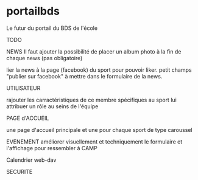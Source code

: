 # portailbds
Le futur du portail du BDS de l'école

TODO

NEWS 
Il faut ajouter la possibilité de placer un album photo à la fin de chaque news (pas obligatoire)

lier la news à la page (facebook) du sport pour pouvoir liker. 
petit champs "publier sur facebook" à mettre dans le formulaire de la news.

UTILISATEUR

rajouter les carractéristiques de ce membre spécifiques au sport 
lui attribuer un rôle au seins de l'équipe


PAGE d'ACCUEIL 

une page d'accueil principale et une pour chaque sport de type caroussel

EVENEMENT 
améliorer visuellement et techniquement le formulaire et l'affichage pour ressembler à CAMP 

Calendrier web-dav 

SECURITE

